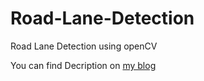 # Road-Lane-Detection
Road Lane Detection using openCV

You can find Decription on [my blog](https://think9.github.io/2019-10-21-Lane-Detection/)
